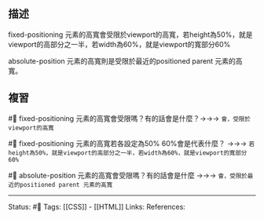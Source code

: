 

## 描述


fixed-positioning 元素的高寬會受限於viewport的高寬，若height為50%，就是viewport的高部分之一半，若width為60%，就是viewport的寬部分60%


absolute-position 元素的高寬則是受限於最近的positioned parent 元素的高寬。

## 複習

#🧠 fixed-positioning 元素的高寬會受限嗎？有的話會是什麼？->->-> `會，受限於viewport的高寬`
<!--SR:!2023-05-27,160,250-->

#🧠 fixed-positioning 元素的高寬若各設定為50% 60%會是代表什麼？ ->->-> `若height為50%，就是viewport的高部分之一半，若width為60%，就是viewport的寬部分60%`
<!--SR:!2023-01-02,74,250-->

#🧠 absolute-position 元素的高寬會受限嗎？有的話會是什麼 ->->-> `會，受限於最近的positioned parent 元素的高寬`
<!--SR:!2023-06-30,183,250-->

---
Status: #🌱
Tags:
[[CSS]] - [[HTML]]
Links:
References:
